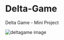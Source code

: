 # Delta-Game
Delta Game - Mini Project

![deltagame image](https://github.com/Mohd1999-collb/Delta-Game/assets/96992202/492fc8b6-b374-4eda-82b2-41072881506c)
